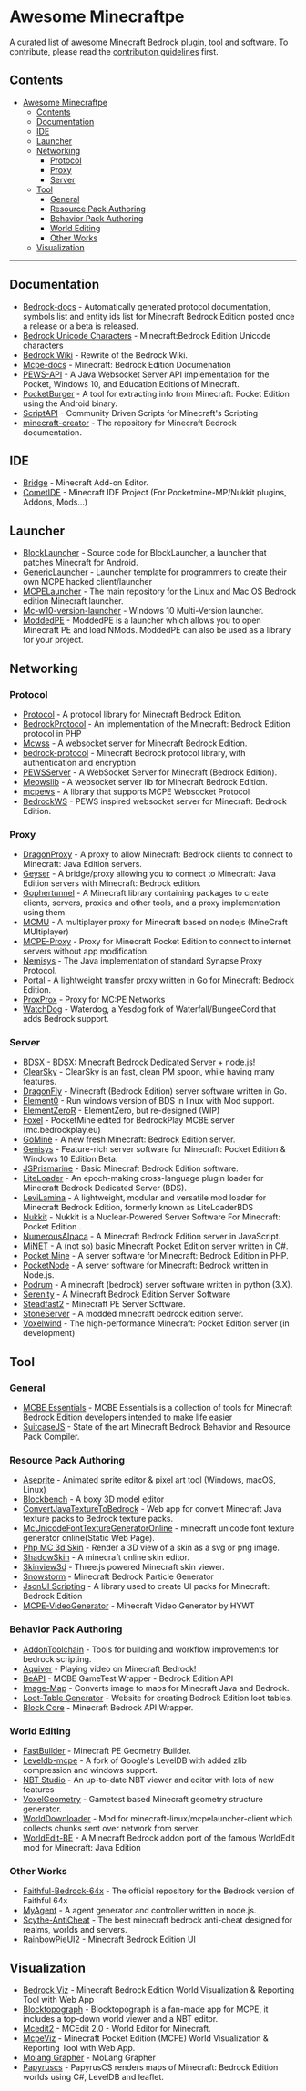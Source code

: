 # Awesome Minecraftpe
​A curated list of awesome Minecraft Bedrock plugin, tool and software.
To contribute, please read the [contribution guidelines](contributing.md) first.

## Contents
- [Awesome Minecraftpe](#awesome-minecraftpe)
  - [Contents](#contents)
  - [Documentation](#documentation)
  - [IDE](#ide)
  - [Launcher](#launcher)
  - [Networking](#networking)
    - [Protocol](#protocol)
    - [Proxy](#proxy)
    - [Server](#server)
  - [Tool](#tool)
    - [General](#general)
    - [Resource Pack Authoring](#resource-pack-authoring)
    - [Behavior Pack Authoring](#behavior-pack-authoring)
    - [World Editing](#world-editing)
    - [Other Works](#other-works)
  - [Visualization](#visualization)

---
## Documentation

* [Bedrock-docs](https://github.com/MisteFr/minecraft-bedrock-documentation.git) - Automatically generated protocol documentation, symbols list and entity ids list for Minecraft Bedrock Edition posted once a release or a beta is released.
* [Bedrock Unicode Characters](https://github.com/TwistedAsylumMC/bedrock-unicode-characters.git) - Minecraft:Bedrock Edition Unicode characters
* [Bedrock Wiki](https://github.com/Bedrock-OSS/bedrock-wiki) - Rewrite of the Bedrock Wiki.
* [Mcpe-docs](https://github.com/lukeeey/mcpe-docs) - Minecraft: Bedrock Edition Documenation
* [PEWS-API](https://github.com/jocopa3/PEWS-API.git) - A Java Websocket Server API implementation for the Pocket, Windows 10, and Education Editions of Minecraft.
* [PocketBurger](https://github.com/PocketMine/PocketBurger.git) - A tool for extracting info from Minecraft: Pocket Edition using the Android binary.
* [ScriptAPI](https://github.com/JaylyDev/ScriptAPI.git) - Community Driven Scripts for Minecraft's Scripting
* [minecraft-creator](https://github.com/MicrosoftDocs/minecraft-creator) - The repository for Minecraft Bedrock documentation.

## IDE

* [Bridge](https://github.com/bridge-core/bridge..git) - Minecraft Add-on Editor.
* [CometIDE](https://github.com/itsu-dev/CometIDE.git) - Minecraft IDE Project (For Pocketmine-MP/Nukkit plugins, Addons, Mods...)

## Launcher

* [BlockLauncher](https://github.com/zhuowei/MCPELauncher) - Source code for BlockLauncher, a launcher that patches Minecraft for Android.
* [GenericLauncher](https://github.com/byteandahalf/GenericLauncher.git) - Launcher template for programmers to create their own MCPE hacked client/launcher
* [MCPELauncher](https://github.com/minecraft-linux/mcpelauncher-manifest.git) - The main repository for the Linux and Mac OS Bedrock edition Minecraft launcher.
* [Mc-w10-version-launcher](https://github.com/MCMrARM/mc-w10-version-launcher.git) - Windows 10 Multi-Version launcher.
* [ModdedPE](https://github.com/TimScriptov/ModdedPE.git) - ModdedPE is a launcher which allows you to open Minecraft PE and load NMods. ModdedPE can also be used as a library for your project.

## Networking

### Protocol
* [Protocol](https://github.com/CloudburstMC/Protocol.git) - A protocol library for Minecraft Bedrock Edition.
* [BedrockProtocol](https://github.com/pmmp/BedrockProtocol) - An implementation of the Minecraft: Bedrock Edition protocol in PHP
* [Mcwss](https://github.com/Sandertv/mcwss.git) - A websocket server for Minecraft Bedrock Edition.
* [bedrock-protocol](https://github.com/PrismarineJS/bedrock-protocol) - Minecraft Bedrock protocol library, with authentication and encryption
* [PEWSServer](https://github.com/XeroAlpha/PEWSServer.git) - A WebSocket Server for Minecraft (Bedrock Edition).
* [Meowslib](https://github.com/CAIMEOX/libwebsocket.git) -  A websocket server lib for Minecraft Bedrock Edition.
* [mcpews](https://github.com/mcpews/mcpews.git) - A library that supports MCPE Websocket Protocol
* [BedrockWS](https://github.com/eDroiid/BedrockWS.git) - PEWS inspired websocket server for Minecraft: Bedrock Edition.

### Proxy
* [DragonProxy](https://github.com/DragonetMC/DragonProxy.git) - A proxy to allow Minecraft: Bedrock clients to connect to Minecraft: Java Edition servers.
* [Geyser](https://github.com/GeyserMC/Geyser.git) - A bridge/proxy allowing you to connect to Minecraft: Java Edition servers with Minecraft: Bedrock edition. 
* [Gophertunnel](https://github.com/Sandertv/gophertunnel.git) - A Minecraft library containing packages to create clients, servers, proxies and other tools, and a proxy implementation using them.
* [MCMU](https://github.com/Fancyflame/MCMU.git) - A multiplayer proxy for Minecraft based on nodejs (MineCraft MUltiplayer)
* [MCPE-Proxy](https://github.com/brandon15811/Minecraft-PE-Proxy.git) - Proxy for Minecraft Pocket Edition to connect to internet servers without app modification.
* [Nemisys](https://github.com/iTXTech/Nemisys.git) - The Java implementation of standard Synapse Proxy Protocol.
* [Portal](https://github.com/Paroxity/portal.git) - A lightweight transfer proxy written in Go for Minecraft: Bedrock Edition.
* [ProxProx](https://github.com/GoMint/ProxProx.git) - Proxy for MC:PE Networks
* [WatchDog](https://github.com/yesdog/Waterdog.git) - Waterdog, a Yesdog fork of Waterfall/BungeeCord that adds Bedrock support.

### Server

* [BDSX](https://github.com/bdsx/bdsx.git) - BDSX: Minecraft Bedrock Dedicated Server + node.js!
* [ClearSky](https://github.com/ClearSkyTeam/ClearSky.git) - ClearSky is an fast, clean PM spoon, while having many features. 
* [DragonFly](https://github.com/df-mc/dragonfly.git) - Minecraft (Bedrock Edition) server software written in Go. 
* [Element0](https://github.com/Element-0/ElementZero.git) - Run windows version of BDS in linux with Mod support.
* [ElementZeroR](https://github.com/Element-0/ElementZeroR.git) - ElementZero, but re-designed (WIP)
* [Foxel](https://github.com/BedrockPlay/Foxel.git) - PocketMine edited for BedrockPlay MCBE server (mc.bedrockplay.eu)
* [GoMine](https://github.com/GoMint/GoMint.git) - A new fresh Minecraft: Bedrock Edition server.
* [Genisys](https://github.com/iTXTech/Genisys.git) - Feature-rich server software for Minecraft: Pocket Edition & Windows 10 Edition Beta.
* [JSPrismarine](https://github.com/HerryYT/JSPrismarine.git) - Basic Minecraft Bedrock Edition software.
* [LiteLoader](https://github.com/LiteLDev/LiteLoaderBDS) - An epoch-making cross-language plugin loader for Minecraft Bedrock Dedicated Server (BDS).
* [LeviLamina](https://github.com/LiteLDev/LeviLamina) - A lightweight, modular and versatile mod loader for Minecraft Bedrock Edition, formerly known as LiteLoaderBDS
* [Nukkit](https://github.com/Nukkit/Nukkit.git) - Nukkit is a Nuclear-Powered Server Software For Minecraft: Pocket Edition .
* [NumerousAlpaca](https://github.com/PrismarineJS/numerous-alpaca.git) - A Minecraft Bedrock Edition server in JavaScript.
* [MiNET](https://github.com/NiclasOlofsson/MiNET.git) - A (not so) basic Minecraft Pocket Edition server written in C#.
* [Pocket Mine](https://github.com/pmmp/PocketMine-MP.git) - A server software for Minecraft: Bedrock Edition in PHP.
* [PocketNode](https://github.com/PocketNode/PocketNode.git) - A server software for Minecraft: Bedrock written in Node.js.
* [Podrum](https://github.com/Podrum/Podrum.git) - A minecraft (bedrock) server software written in python (3.X).
* [Serenity](https://github.com/SerenityJS/serenity) - A Minecraft Bedrock Edition Server Software
* [Steadfast2](https://github.com/Hydreon/Steadfast2.git) - Minecraft PE Server Software.
* [StoneServer](https://github.com/codehz/StoneServer.git) - A modded minecraft bedrock edition server.
* [Voxelwind](https://github.com/voxelwind/voxelwind.git) - The high-performance Minecraft: Pocket Edition server (in development)


## Tool

### General

* [MCBE Essentials](https://github.com/MCBE-Essentials/mcbe-essentials.github.io) - MCBE Essentials is a collection of tools for Minecraft Bedrock Edition developers intended to make life easier
* [SuitcaseJS](https://github.com/TBroz15/SuitcaseJS) - State of the art Minecraft Bedrock Behavior and Resource Pack Compiler.

### Resource Pack Authoring

* [Aseprite](https://github.com/aseprite/aseprite.git) - Animated sprite editor & pixel art tool (Windows, macOS, Linux)
* [Blockbench](https://github.com/JannisX11/blockbench.git) - A boxy 3D model editor
* [ConvertJavaTextureToBedrock](https://github.com/ozelot379/ConvertJavaTextureToBedrock.git) - Web app for convert Minecraft Java texture packs to Bedrock texture packs.
* [McUnicodeFontTextureGeneratorOnline](https://github.com/codehz/minecraft-unicode-font-texture-generator-online.git) - minecraft unicode font texture generator online(Static Web Page).
* [Php MC 3d Skin](https://github.com/supermamie/php-Minecraft-3D-skin.git) - Render a 3D view of a skin as a svg or png image.
* [ShadowSkin](https://github.com/Fancyflame/ShadowSkin) - A minecraft online skin editor.
* [Skinview3d](https://github.com/bs-community/skinview3d.git) - Three.js powered Minecraft skin viewer.
* [Snowstorm](https://github.com/JannisX11/snowstorm) - Minecraft Bedrock Particle Generator
* [JsonUI Scripting](https://github.com/asakiyuki/JsonUI-Scripting) - A library used to create UI packs for Minecraft: Bedrock Edition
* [MCPE-VideoGenerator](https://github.com/haveyouwantto/MCBE-video-generator.git) - Minecraft Video Generator by HYWT

### Behavior Pack Authoring

* [AddonToolchain](https://github.com/minecraft-addon-tools/minecraft-addon-toolchain.git) - Tools for building and workflow improvements for bedrock scripting.
* [Aquiver](https://github.com/CAIMEOX/Aquiver.git) - Playing video on Minecraft Bedrock! 
* [BeAPI](https://github.com/MCBE-Utilities/BeAPI.git) - MCBE GameTest Wrapper - Bedrock Edition API
* [Image-Map](https://github.com/tryashtar/image-map.git) - Converts image to maps for Minecraft Java and Bedrock.
* [Loot-Table Generator](https://github.com/Bedrock-OSS/bedrock-loot-gen) - Website for creating Bedrock Edition loot tables.
* [Block Core](https://github.com/VoxlDevv/BlockCore) - Minecraft Bedrock API Wrapper.

### World Editing

* [FastBuilder](https://github.com/CAIMEOX/FastBuilder.git) - Minecraft PE Geometry Builder.
* [Leveldb-mcpe](https://github.com/Mojang/leveldb-mcpe.git) - A fork of Google's LevelDB with added zlib compression and windows support.
* [NBT Studio](https://github.com/tryashtar/nbt-studio) - An up-to-date NBT viewer and editor with lots of new features
* [VoxelGeometry](https://github.com/CAIMEOX/VoxelGeometry.git) - Gametest based Minecraft geometry structure generator.
* [WorldDownloader](https://github.com/Frago9876543210/WorldDownloader.git) - Mod for minecraft-linux/mcpelauncher-client which collects chunks sent over network from server.
* [WorldEdit-BE](https://github.com/SIsilicon/WorldEdit-BE.git) - A Minecraft Bedrock addon port of the famous WorldEdit mod for Minecraft: Java Edition

### Other Works

* [Faithful-Bedrock-64x](https://github.com/Faithful-Resource-Pack/Faithful-Bedrock-64x) - The official repository for the Bedrock version of Faithful 64x
* [MyAgent](https://github.com/mcpews/MyAgent.git) - A agent generator and controller written in node.js.
* [Scythe-AntiCheat](https://github.com/MrDiamond64/Scythe-AntiCheat.git) - The best minecraft bedrock anti-cheat designed for realms, worlds and servers.
* [RainbowPieUI2](https://github.com/MintCoolMC/MCBE_RainbowPieUI2) - Minecraft Bedrock Edition UI

## Visualization

* [Bedrock Viz](https://github.com/bedrock-viz/bedrock-viz.git) - Minecraft Bedrock Edition World Visualization & Reporting Tool with Web App
* [Blocktopograph](https://github.com/protolambda/blocktopograph.git) - Blocktopograph is a fan-made app for MCPE, it includes a top-down world viewer and a NBT editor.
* [Mcedit2](https://github.com/mcedit/mcedit2.git) - MCEdit 2.0 - World Editor for Minecraft.
* [McpeViz](https://github.com/Plethora777/mcpe_viz.git) - Minecraft Pocket Edition (MCPE) World Visualization & Reporting Tool with Web App.
* [Molang Grapher](https://github.com/JannisX11/molang-grapher) - MoLang Grapher
* [Papyruscs](https://github.com/mjungnickel18/papyruscs.git) - PapyrusCS renders maps of Minecraft: Bedrock Edition worlds using C#, LevelDB and leaflet.
